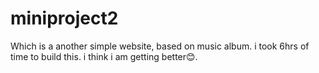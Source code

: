# miniproject2
Which is a another simple website, based on music album. i took 6hrs of time to build this. i think i am getting better😊.
